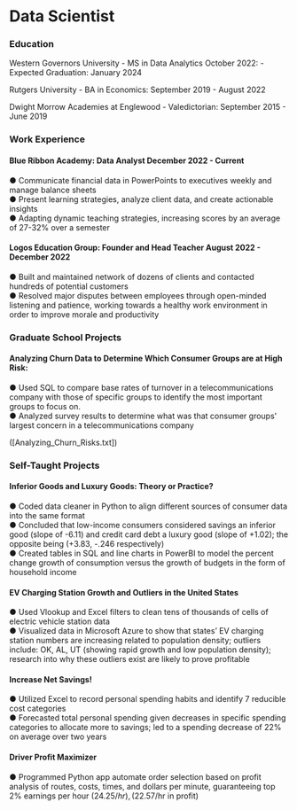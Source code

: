 # Data Scientist

### Education
Western Governors University - MS in Data Analytics October 2022: - Expected Graduation: January 2024

Rutgers University - BA in Economics: September 2019 - August 2022

Dwight Morrow Academies at Englewood - Valedictorian: September 2015 - June 2019

### Work Experience
#### Blue Ribbon Academy: Data Analyst December 2022 - Current

  ● Communicate financial data in PowerPoints to executives weekly and manage balance sheets  
  ● Present learning strategies, analyze client data, and create actionable insights  
  ● Adapting dynamic teaching strategies, increasing scores by an average of 27-32% over a semester

#### Logos Education Group: Founder and Head Teacher August 2022 - December 2022

  ● Built and maintained network of dozens of clients and contacted hundreds of potential customers  
  ● Resolved major disputes between employees through open-minded listening and patience,
    working towards a healthy work environment in order to improve morale and productivity

### Graduate School Projects

#### Analyzing Churn Data to Determine Which Consumer Groups are at High Risk:

  ● Used SQL to compare base rates of turnover in a telecommunications company with those of specific groups
    to identify the most important groups to focus on.  
  ● Analyzed survey results to determine what was that consumer groups' largest concern in a telecommunications
    company

([Analyzing_Churn_Risks.txt])




### Self-Taught Projects
#### Inferior Goods and Luxury Goods: Theory or Practice?

  ● Coded data cleaner in Python to align different sources of consumer data into the same format  
  ● Concluded that low-income consumers considered savings an inferior good (slope of -6.11) and
    credit card debt a luxury good (slope of +1.02); the opposite being (+3.83, -.246 respectively)  
  ● Created tables in SQL and line charts in PowerBI to model the percent change growth of
    consumption versus the growth of budgets in the form of household income

#### EV Charging Station Growth and Outliers in the United States
  ● Used Vlookup and Excel filters to clean tens of thousands of cells of electric vehicle station data  
  ● Visualized data in Microsoft Azure to show that states’ EV charging station numbers are
    increasing related to population density; outliers include: OK, AL, UT (showing rapid growth and
    low population density); research into why these outliers exist are likely to prove profitable

#### Increase Net Savings!
  ● Utilized Excel to record personal spending habits and identify 7 reducible cost categories  
  ● Forecasted total personal spending given decreases in specific spending categories to allocate
    more to savings; led to a spending decrease of 22% on average over two years

#### Driver Profit Maximizer
  ● Programmed Python app automate order selection based on profit analysis of routes, costs, times,
    and dollars per minute, guaranteeing top 2% earnings per hour ($24.25/hr), ($22.57/hr in profit)
